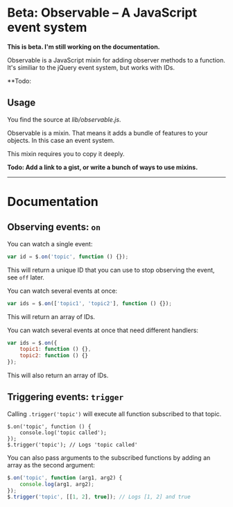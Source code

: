 # **Beta**: Observable – A JavaScript event system

**This is beta. I'm still working on the documentation.**

Observable is a JavaScript mixin for adding observer methods to a function. It's similiar to the jQuery event system, but works with IDs.

**Todo:

## Usage

You find the source at *lib/observable.js*.

Observable is a mixin. That means it adds a bundle of features to your objects. In this case an event system.

This mixin requires you to copy it deeply.

**Todo: Add a link to a gist, or write a bunch of ways to use mixins.**

- - -

# Documentation

## Observing events: `on`

You can watch a single event:

```js
var id = $.on('topic', function () {});
```

This will return a unique ID that you can use to stop observing the event, see `off` later.

You can watch several events at once:

```js
var ids = $.on(['topic1', 'topic2'], function () {});
```

This will return an array of IDs.

You can watch several events at once that need different handlers:

```js
var ids = $.on({
	topic1: function () {},
	topic2: function () {}
});
```

This will also return an array of IDs.

## Triggering events: `trigger`

Calling `.trigger('topic')` will execute all function subscribed to that topic.

```
$.on('topic', function () {
	console.log('topic called');
});
$.trigger('topic'); // Logs 'topic called'
```

You can also pass arguments to the subscribed functions by adding an array as the second argument:

```js
$.on('topic', function (arg1, arg2) {
	console.log(arg1, arg2);
});
$.trigger('topic', [[1, 2], true]); // Logs [1, 2] and true
```